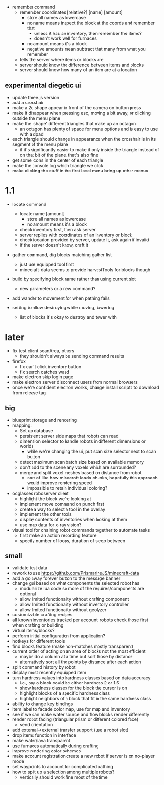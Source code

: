 * remember command
  * remember coordinates \[relative?\] \[name\] \[amount\]
    * store all names as lowercase
    * no name means inspect the block at the coords and remember that
      * unless it has an inventory, then remember the items?
      * doesn't work well for furnaces
    * no amount means it's a block
    * negative amounts mean subtract that many from what you remember
  * tells the server where items or blocks are
  * server should know the difference between items and blocks
  * server should know how many of an item are at a location
  
## experimental diegetic ui
* update three.js version
* add a crosshair
* make a 2d shape appear in front of the camera on button press
* make it disappear when pressing esc, moving a bit away, or clicking outside the menu plane
* make the 'shape' different triangles that make up an octagon
  * an octagon has plenty of space for menu options and is easy to use with a dpad
* each triangle should change in appearance when the crosshair is in its segment of the menu plane
  * if it's significantly easier to make it only inside the triangle instead of on that bit of the plane, that's also fine
* get some icons in the center of each triangle
* make the console log which triangle we click
* make clicking the stuff in the first level menu bring up other menus

# 1.1

* locate command
  * locate name \[amount\]
    * store all names as lowercase
    * no amount means it's a block
  * check inventory first, then ask server
  * server replies with coordinates of an inventory or block
  * check location provided by server, update it, ask again if invalid
  * if the server doesn't know, craft it

* gather command, dig blocks matching gather list
  * just use equipped tool first
  * minecraft-data seems to provide harvestTools for blocks though

* build by specifying block name rather than using current slot
  * new parameters or a new command?

* add wander to movement for when pathing fails

* setting to allow destroying while moving, towering
  * list of blocks it's okay to destroy and tower with

# later
* fix test client scanArea, others
  * they shouldn't always be sending command results
* firefox
  * fix can't click inventory button
  * fix search catches wasd
* make electron skip login page
* make electron server disconnect users from normal browsers
* once we're confident electron works, change install scripts to download from release tag

## big
* blueprint storage and rendering
* mapping:
  * Set up database
  * persistent server side maps that robots can read
  * dimension selector to handle robots in different dimensions or worlds
    * while we're changing the ui, put scan size selector next to scan button
  * detect maximum scan batch size based on available memory
  * don't add to the scene any voxels which are surrounded?
  * merge and split voxel meshes based on distance from robot
    * sort of like how minecraft loads chunks, hopefully this approach would improve rendering speed
    * impossible to retain individual coloring?
* ocglasses roboserver client
  * highlight the block we're looking at
  * implement move command on punch first
  * create a way to select a tool in the overlay
  * implement the other tools
  * display contents of inventories when looking at them
  * use map data for x-ray vision?
* visual tool for chaining robot commands together to automate tasks
  * first make an action recording feature
  * specify number of loops, duration of sleep between

## small
* validate test data
* rework to use https://github.com/PrismarineJS/minecraft-data
* add a go away forever button to the message banner
* change gui based on what components the selected robot has
  * modularize lua code so more of the requires/components are optional
  * allow limited functionality without crafting component
  * allow limited functionality without inventory controller
  * allow limited functionality without geolyzer
* customizable crafting recipes
* all known inventories tracked per account, robots check those first when crafting or building
* virtual items/blocks?
* perform initial configuration from application?
* hotkeys for different tools
* find blocks feature (make non-matches mostly transparent)
* current order of acting on an area of blocks not the most efficient
  * maybe do a column at a time but sort those by distance
  * alternatively sort all the points by distance after each action
* split command history by robot
* display most recently equipped item
* turn hardness values into hardness classes based on data accuracy
  * i.e., say a block could be either hardness 2 or 1.5
  * show hardness classes for the block the cursor is on
  * highlight blocks of a specific hardness class
  * highlight neighbors of a block that fit in the same hardness class
* ability to change key bindings
* item label to facade color map, use for map and inventory
* see if we can make water source and flow blocks render differently
* render robot facing (triangular prism or different colored face)
  * send orientation
* add external->external transfer support (use a robot slot)
* drop items function in interface
* make water/lava transparent
* use furnaces automatically during crafting
* improve rendering color schemes
* make account registration create a new robot if server is on no-player mode
* set waypoints to account for complicated pathing
* how to split up a selection among multiple robots?
  * vertically should work fine most of the time

